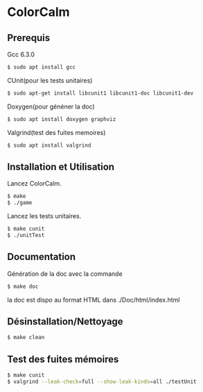 # ColorCalm
## Prerequis
Gcc 6.3.0
```sh
$ sudo apt install gcc	
```
CUnit(pour les tests unitaires)
```sh
$ sudo apt-get install libcunit1 libcunit1-doc libcunit1-dev
```

Doxygen(pour généner la doc)
```sh
$ sudo apt install doxygen graphviz
```
Valgrind(test des fuites memoires)
```sh
$ sudo apt install valgrind
```

## Installation et Utilisation

Lancez ColorCalm.
```sh
$ make	
$ ./game
```
Lancez les tests unitaires.
```sh
$ make cunit
$ ./unitTest
``` 
## Documentation
Génération de la doc avec la commande
```sh
$ make doc
``` 
la doc est dispo au format HTML dans ./Doc/html/index.html

## Désinstallation/Nettoyage
```sh
$ make clean
``` 
## Test des fuites mémoires
```sh
$ make cunit
$ valgrind --leak-check=full --show-leak-kinds=all ./testUnit
```
